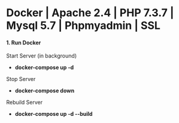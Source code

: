 # Docker | Apache 2.4 | PHP 7.3.7 | Mysql 5.7 | Phpmyadmin | SSL


#### 1. Run Docker

Start Server (in background)

- <b>docker-compose up -d</b>

Stop Server

- <b>docker-compose down</b>

Rebuild Server

- <b>docker-compose up -d --build</b>